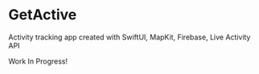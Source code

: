 # GetActive
Activity tracking app created with SwiftUI, MapKit, Firebase, Live Activity API

Work In Progress!
